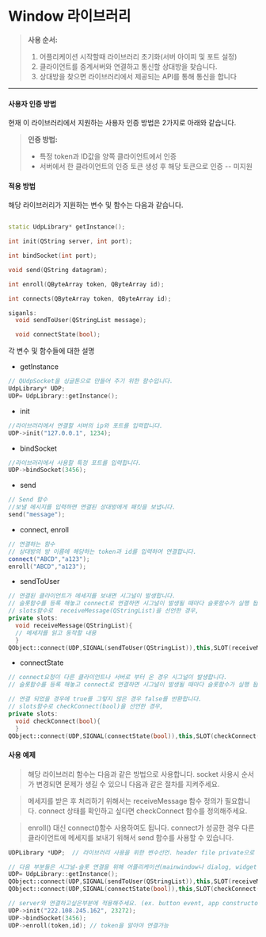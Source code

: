 
# Window 라이브러리

> **사용 순서:**
>1. 어플리케이션 시작할때 라이브러리 초기화(서버 아이피 및 포트 설정)
>2. 클라이언트를 중계서버와 연결하고 통신할 상대방을 찾습니다.
>3. 상대방을 찾으면 라이브러리에서 제공되는 API를 통해 통신을 합니다

---------
#### 사용자 인증 방법
현재 이 라이브러리에서 지원하는 사용자 인증 방법은 2가지로 아래와 같습니다.

> **인증 방법:**
> - 특정 token과 ID값을 양쪽 클라이언트에서 인증
> - 서버에서 한 클라이언트의 인증 토큰 생성 후 해당 토큰으로 인증 -- 미지원 

#### 적용 방법

해당 라이브러리가 지원하는 변수 및 함수는 다음과 같습니다.
```cpp

static UdpLibrary* getInstance();

int init(QString server, int port);

int bindSocket(int port);

void send(QString datagram);

int enroll(QByteArray token, QByteArray id);

int connects(QByteArray token, QByteArray id);

siganls: 
  void sendToUser(QStringList message);

  void connectState(bool);
```
각 변수 및 함수들에 대한 설명


- getInstance
```cpp
// QUdpSocket을 싱글톤으로 만들어 주기 위한 함수입니다.
UdpLibrary* UDP;
UDP= UdpLibrary::getInstance();
```

- init 
```cpp
//라이브러리에서 연결할 서버의 ip와 포트를 입력합니다.
UDP->init("127.0.0.1", 1234);
```
- bindSocket
```cpp
//라이브러리에서 사용할 특정 포트를 입력합니다.
UDP->bindSocket(3456);
```
- send
```cpp
// Send 함수
//보낼 메시지를 입력하면 연결된 상대방에게 패킷을 보냅니다.
send("message");
```
- connect, enroll
```cpp
// 연결하는 함수
// 상대방의 방 이름에 해당하는 token과 id를 입력하여 연결합니다.
connect("ABCD","a123");
enroll("ABCD","a123");
```
- sendToUser
```cpp
// 연결된 클라이언트가 메세지를 보내면 시그널이 발생합니다.
// 슬롯함수를 등록 해놓고 connect로 연결하면 시그널이 발생될 때마다 슬롯함수가 실행 됩니다.
// slots함수로  receiveMessage(QStringList)을 선언한 경우,
private slots:
  void receiveMessage(QStringList){
  // 메세지를 읽고 동작할 내용
  }
QObject::connect(UDP,SIGNAL(sendToUser(QStringList)),this,SLOT(receiveMessage(QStringList)));
```

- connectState
```cpp
// connect요청이 다른 클라이언트나 서버로 부터 온 경우 시그널이 발생합니다.
// 슬롯함수를 등록 해놓고 connect로 연결하면 시그널이 발생될 때마다 슬롯함수가 실행 됩니다.

// 연결 되었을 경우에 true를 그렇지 않은 경우 false를 반환합니다.
// slots함수로 checkConnect(bool)을 선언한 경우,
private slots:
  void checkConnect(bool){
  }
QObject::connect(UDP,SIGNAL(connectState(bool)),this,SLOT(checkConnect(bool)));
```

#### 사용 예제

> 해당 라이브러리 함수는 다음과 같은 방법으로 사용합니다.
> socket 사용시 순서가 변경되면 문제가 생길 수 있으니 다음과 같은 절차를 지켜주세요.

> 메세지를 받은 후 처리하기 위해서는 receiveMessage 함수 정의가 필요합니다.
> connect 상태를 확인하고 싶다면 checkConnect 함수를 정의해주세요.

> enroll() 대신 connect()함수 사용하여도 됩니다.
> connect가 성공한 경우 다른 클라이언트에 메세지를 보내기 위해서 send 함수를 사용할 수 있습니다.

```cpp
UDPLibrary *UDP;  // 라이브러리 사용을 위한 변수선언. header file private으로 선언추천

// 다음 부분들은 시그널-슬롯 연결을 위해 어플리케이션(mainwindow나 dialog, widget 등) 생성자에 선언해주세요.
UDP= UdpLibrary::getInstance();
QObject::connect(UDP,SIGNAL(sendToUser(QStringList)),this,SLOT(receiveMessage(QStringList)));
QObject::connect(UDP,SIGNAL(connectState(bool)),this,SLOT(checkConnect(bool)));

// server와 연결하고싶은부분에 적용해주세요. (ex. button event, app constructor)
UDP->init("222.108.245.162", 23272);
UDP->bindSocket(3456);
UDP->enroll(token,id); // token을 알아야 연결가능

```
